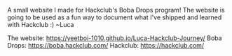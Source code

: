 A small website I made for Hackclub's Boba Drops program! The website is going to be used as a fun way to document what I've shipped and learned with Hackclub :)
~Luca

The website: https://yeetboi-1010.github.io/Luca-Hackclub-Journey/
Boba Drops: https://boba.hackclub.com/
Hackclub: https://hackclub.com/